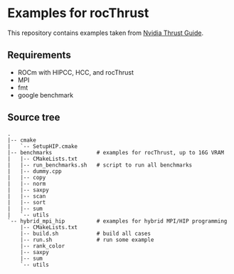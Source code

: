 # Examples for rocThrust

This repository contains examples taken from [Nvidia Thrust Guide](https://docs.nvidia.com/cuda/thrust/).


## Requirements

- ROCm with HIPCC, HCC, and rocThrust
- MPI
- fmt
- google benchmark


## Source tree


```
.
|-- cmake
|   `-- SetupHIP.cmake
|-- benchmarks              # examples for rocThrust, up to 16G VRAM
|   |-- CMakeLists.txt
|   |-- run_benchmarks.sh   # script to run all benchmarks
|   |-- dummy.cpp
|   |-- copy
|   |-- norm
|   |-- saxpy
|   |-- scan
|   |-- sort
|   |-- sum
|   `-- utils
`-- hybrid_mpi_hip          # examples for hybrid MPI/HIP programming
    |-- CMakeLists.txt
    |-- build.sh            # build all cases
    |-- run.sh              # run some example
    |-- rank_color
    |-- saxpy
    |-- sum
    `-- utils
```

